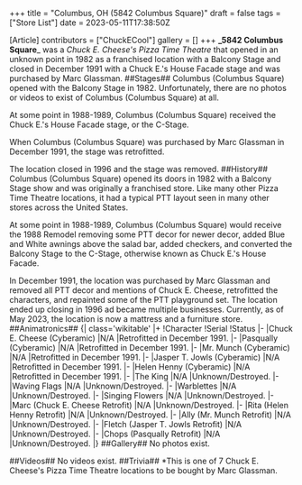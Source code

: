 +++
title = "Columbus, OH (5842 Columbus Square)"
draft = false
tags = ["Store List"]
date = 2023-05-11T17:38:50Z

[Article]
contributors = ["ChuckECool"]
gallery = []
+++
**_5842 Columbus Square**_ was a _Chuck E. Cheese's Pizza Time Theatre_ that opened in an unknown point in 1982 as a franchised location with a Balcony Stage and closed in December 1991 with a Chuck E.'s House Facade stage and was purchased by Marc Glassman.
##Stages##
Columbus (Columbus Square) opened with the Balcony Stage in 1982. Unfortunately, there are no photos or videos to exist of Columbus (Columbus Square) at all.

At some point in 1988-1989, Columbus (Columbus Square) received the Chuck E.'s House Facade stage, or the C-Stage.

When Columbus (Columbus Square) was purchased by Marc Glassman in December 1991, the stage was retrofitted.

The location closed in 1996 and the stage was removed.
##History##
Columbus (Columbus Square) opened its doors in 1982 with a Balcony Stage show and was originally a franchised store. Like many other Pizza Time Theatre locations, it had a typical PTT layout seen in many other stores across the United States.

At some point in 1988-1989, Columbus (Columbus Square) would receive the 1988 Remodel removing some PTT decor for newer decor, added Blue and White awnings above the salad bar, added checkers, and converted the Balcony Stage to the C-Stage, otherwise known as Chuck E.'s House Facade.

In December 1991, the location was purchased by Marc Glassman and removed all PTT decor and mentions of Chuck E. Cheese, retrofitted the characters, and repainted some of the PTT playground set. The location ended up closing in 1996 ad became multiple businesses. Currently, as of May 2023, the location is now a mattress and a furniture store.
##Animatronics##
{| class='wikitable'
|+
!Character
!Serial
!Status
|-
|Chuck E. Cheese (Cyberamic)
|N/A
|Retrofitted in December 1991.
|-
|Pasqually (Cyberamic)
|N/A
|Retrofitted in December 1991.
|-
|Mr. Munch (Cyberamic)
|N/A
|Retrofitted in December 1991.
|-
|Jasper T. Jowls (Cyberamic)
|N/A
|Retrofitted in December 1991.
|-
|Helen Henny (Cyberamic)
|N/A
|Retrofitted in December 1991.
|-
|The King
|N/A
|Unknown/Destroyed.
|-
|Waving Flags
|N/A
|Unknown/Destroyed.
|-
|Warblettes
|N/A
|Unknown/Destroyed.
|-
|Singing Flowers
|N/A
|Unknown/Destroyed.
|-
|Marc (Chuck E. Cheese Retrofit)
|N/A
|Unknown/Destroyed.
|-
|Rita (Helen Henny Retrofit)
|N/A
|Unknown/Destroyed.
|-
|Ally (Mr. Munch Retrofit)
|N/A
|Unknown/Destroyed.
|-
|Fletch (Jasper T. Jowls Retrofit)
|N/A
|Unknown/Destroyed.
|-
|Chops (Pasqually Retrofit)
|N/A
|Unknown/Destroyed.
|}
##Gallery##
No photos exist.

##Videos##
No videos exist.
##Trivia##
*This is one of 7 Chuck E. Cheese's Pizza Time Theatre locations to be bought by Marc Glassman.